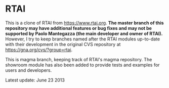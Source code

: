 RTAI
====

This is a clone of RTAI from https://www.rtai.org.  **The master branch of this
repository may have additional features or bug fixes and may not be supported
by Paolo Mantegazza (the main developer and owner of RTAI).**  However, I try
to keep branches named after the RTAI modules up-to-date with their development
in the original CVS repository at https://gna.org/cvs/?group=rtai.

This is magma branch, keeping track of RTAI's magma repository. The showroom
module has also been added to provide tests and examples for users and developers.

Latest update: June 23 2013
